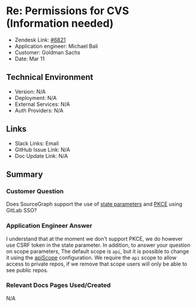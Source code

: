 
# Re: Permissions for CVS (Information needed) <!-- Ticket Title  Hint: include keywords to make it searchable -->

- Zendesk Link: [#6821](https://sourcegraph.zendesk.com/agent/tickets/6821)
- Application engineer: Michael Bali
- Customer: Goldman Sachs <!-- Redact if this contains personally identifying information -->
- Date: Mar 11

<!-- Data populated from integration, speak to Ben Gordon or Michael Bali if not working -->
<!-- During Internal team trial, fill missing data manually (we are waiting for all data to sync) -->

## Technical Environment
- Version: ​N/A
- Deployment: N/A
- External Services: N/A
- Auth Providers: N/A


## Links
<!-- Data for application engineer manual entry -->
- Slack Links: Email
- GitHub Issue Link: N/A
- Doc Update Link: N/A

## Summary
### Customer Question
Does SourceGraph support the use of [state parameters](https://docs.gitlab.com/ee/api/oauth2.html#prevent-csrf-attacks) and [PKCE](https://docs.gitlab.com/ee/api/oauth2.html#authorization-code-with-proof-key-for-code-exchange-pkce) using GitLab SSO?  

### Application Engineer Answer
I understand that at the moment we don't support PKCE, we do however use CSRF token in the state parameter.
In addition, to answer your question on scope parameters, The default scope is `api`, but it is possible to change it using the [apiScope](https://docs.gitlab.com/ee/api/oauth2.html#authorization-code-with-proof-key-for-code-exchange-pkce) configuration.
We require the `api` scope to allow access to private repos, if we remove that scope users will only be able to see public repos.

### Relevant Docs Pages Used/Created
N/A

<!-- Once complete, upload a copy to https://github.com/sourcegraph/support-tools-internal/tree/main/resolved-tickets as a .md file -->
<!-- Name the file 6821.md -->
